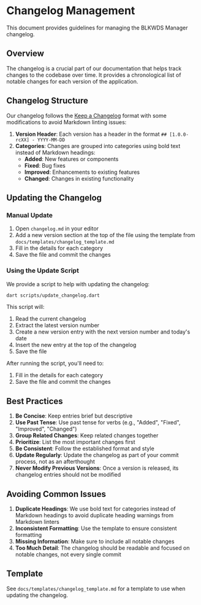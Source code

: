 # Changelog Management

This document provides guidelines for managing the BLKWDS Manager changelog.

## Overview

The changelog is a crucial part of our documentation that helps track changes to the codebase over time. It provides a chronological list of notable changes for each version of the application.

## Changelog Structure

Our changelog follows the [Keep a Changelog](https://keepachangelog.com/en/1.0.0/) format with some modifications to avoid Markdown linting issues:

1. **Version Header**: Each version has a header in the format `## [1.0.0-rcXX] - YYYY-MM-DD`
2. **Categories**: Changes are grouped into categories using bold text instead of Markdown headings:
   - **Added**: New features or components
   - **Fixed**: Bug fixes
   - **Improved**: Enhancements to existing features
   - **Changed**: Changes in existing functionality

## Updating the Changelog

### Manual Update

1. Open `changelog.md` in your editor
2. Add a new version section at the top of the file using the template from `docs/templates/changelog_template.md`
3. Fill in the details for each category
4. Save the file and commit the changes

### Using the Update Script

We provide a script to help with updating the changelog:

```bash
dart scripts/update_changelog.dart
```

This script will:
1. Read the current changelog
2. Extract the latest version number
3. Create a new version entry with the next version number and today's date
4. Insert the new entry at the top of the changelog
5. Save the file

After running the script, you'll need to:
1. Fill in the details for each category
2. Save the file and commit the changes

## Best Practices

1. **Be Concise**: Keep entries brief but descriptive
2. **Use Past Tense**: Use past tense for verbs (e.g., "Added", "Fixed", "Improved", "Changed")
3. **Group Related Changes**: Keep related changes together
4. **Prioritize**: List the most important changes first
5. **Be Consistent**: Follow the established format and style
6. **Update Regularly**: Update the changelog as part of your commit process, not as an afterthought
7. **Never Modify Previous Versions**: Once a version is released, its changelog entries should not be modified

## Avoiding Common Issues

1. **Duplicate Headings**: We use bold text for categories instead of Markdown headings to avoid duplicate heading warnings from Markdown linters
2. **Inconsistent Formatting**: Use the template to ensure consistent formatting
3. **Missing Information**: Make sure to include all notable changes
4. **Too Much Detail**: The changelog should be readable and focused on notable changes, not every single commit

## Template

See `docs/templates/changelog_template.md` for a template to use when updating the changelog.
